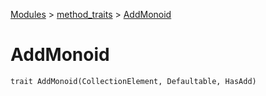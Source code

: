 [Modules](../index.md) > [method_traits](./index.md) > [AddMonoid]()

# AddMonoid

```
trait AddMonoid(CollectionElement, Defaultable, HasAdd)
```
